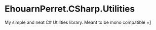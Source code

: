# EhouarnPerret.CSharp.Utilities
My simple and neat C# Utilities library.
Meant to be mono compatible =]
